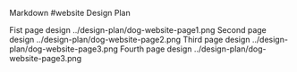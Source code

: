 Markdown
#website Design Plan

Fist page design    ../design-plan/dog-website-page1.png
Second page design  ../design-plan/dog-website-page2.png
Third page design   ../design-plan/dog-website-page3.png
Fourth page design  ../design-plan/dog-website-page3.png
